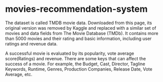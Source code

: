 # movies-recommendation-system
The dataset is called TMDB movie data. Downloaded from this page, its original version was removed by Kaggle and replaced with a similar set of movies and data fields from The Movie Database (TMDb). It contains more than 5000 movies and their rating and basic information, including user ratings and revenue data.

A successful movie is evaluated by its popularity, vote average score(Ratings) and revenue. There are some keys that can affect the success of a movie. For example, the Budget, Cast, Director, Tagline Keywords, Runtime, Genres, Production Companies, Release Date, Vote Average, etc.
